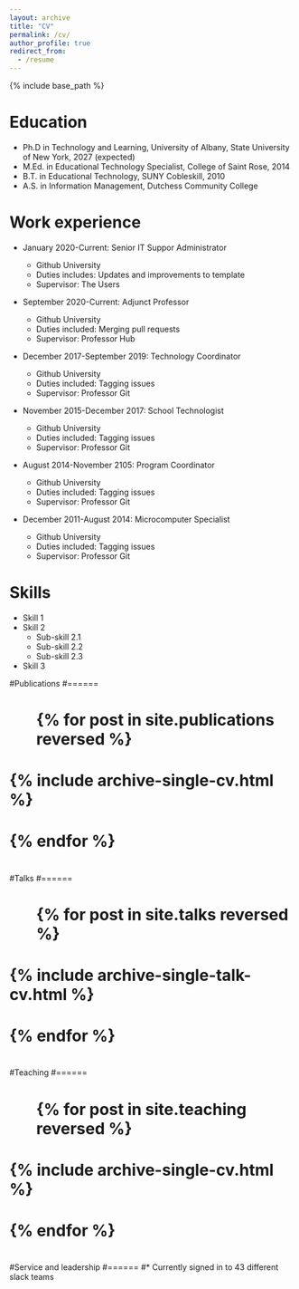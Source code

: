 ```yaml
---
layout: archive
title: "CV"
permalink: /cv/
author_profile: true
redirect_from:
  - /resume
---
```


{% include base_path %}

Education
======
* Ph.D in Technology and Learning, University of Albany, State University of New York, 2027 (expected)
* M.Ed. in Educational Technology Specialist, College of Saint Rose, 2014
* B.T. in Educational Technology, SUNY Cobleskill, 2010
* A.S. in Information Management, Dutchess Community College

Work experience
======
* January 2020-Current: Senior IT Suppor Administrator
  * Github University
  * Duties includes: Updates and improvements to template
  * Supervisor: The Users

* September 2020-Current: Adjunct Professor 
  * Github University
  * Duties included: Merging pull requests
  * Supervisor: Professor Hub

* December 2017-September 2019: Technology Coordinator
  * Github University
  * Duties included: Tagging issues
  * Supervisor: Professor Git

* November 2015-December 2017:  School Technologist
  * Github University
  * Duties included: Tagging issues
  * Supervisor: Professor Git

* August 2014-November 2105: Program Coordinator
  * Github University
  * Duties included: Tagging issues
  * Supervisor: Professor Git

* December 2011-August 2014: Microcomputer Specialist
  * Github University
  * Duties included: Tagging issues
  * Supervisor: Professor Git

Skills
======
* Skill 1
* Skill 2
  * Sub-skill 2.1
  * Sub-skill 2.2
  * Sub-skill 2.3
* Skill 3

#Publications
#======
#  <ul>{% for post in site.publications reversed %}
#    {% include archive-single-cv.html %}
#  {% endfor %}</ul>
#  
#Talks
#======
#  <ul>{% for post in site.talks reversed %}
#    {% include archive-single-talk-cv.html  %}
#  {% endfor %}</ul>
#  
#Teaching
#======
#  <ul>{% for post in site.teaching reversed %}
#    {% include archive-single-cv.html %}
#  {% endfor %}</ul>
#  
#Service and leadership
#======
#* Currently signed in to 43 different slack teams
